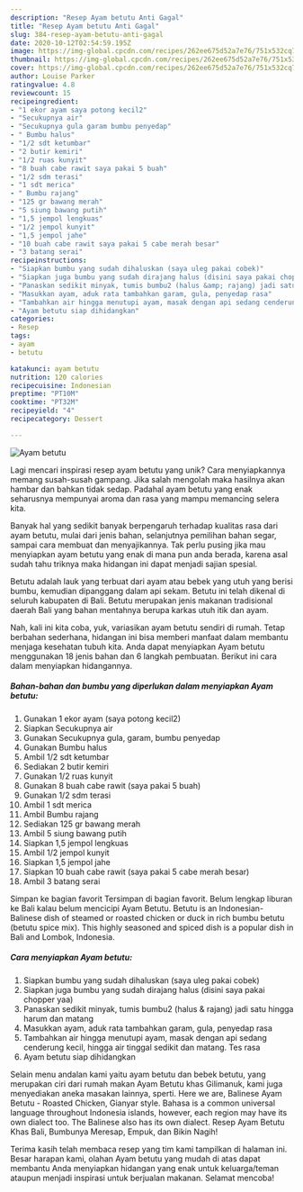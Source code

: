 ```yaml
---
description: "Resep Ayam betutu Anti Gagal"
title: "Resep Ayam betutu Anti Gagal"
slug: 384-resep-ayam-betutu-anti-gagal
date: 2020-10-12T02:54:59.195Z
image: https://img-global.cpcdn.com/recipes/262ee675d52a7e76/751x532cq70/ayam-betutu-foto-resep-utama.jpg
thumbnail: https://img-global.cpcdn.com/recipes/262ee675d52a7e76/751x532cq70/ayam-betutu-foto-resep-utama.jpg
cover: https://img-global.cpcdn.com/recipes/262ee675d52a7e76/751x532cq70/ayam-betutu-foto-resep-utama.jpg
author: Louise Parker
ratingvalue: 4.8
reviewcount: 15
recipeingredient:
- "1 ekor ayam saya potong kecil2"
- "Secukupnya air"
- "Secukupnya gula garam bumbu penyedap"
- " Bumbu halus"
- "1/2 sdt ketumbar"
- "2 butir kemiri"
- "1/2 ruas kunyit"
- "8 buah cabe rawit saya pakai 5 buah"
- "1/2 sdm terasi"
- "1 sdt merica"
- " Bumbu rajang"
- "125 gr bawang merah"
- "5 siung bawang putih"
- "1,5 jempol lengkuas"
- "1/2 jempol kunyit"
- "1,5 jempol jahe"
- "10 buah cabe rawit saya pakai 5 cabe merah besar"
- "3 batang serai"
recipeinstructions:
- "Siapkan bumbu yang sudah dihaluskan (saya uleg pakai cobek)"
- "Siapkan juga bumbu yang sudah dirajang halus (disini saya pakai chopper yaa)"
- "Panaskan sedikit minyak, tumis bumbu2 (halus &amp; rajang) jadi satu hingga harum dan matang"
- "Masukkan ayam, aduk rata tambahkan garam, gula, penyedap rasa"
- "Tambahkan air hingga menutupi ayam, masak dengan api sedang cenderung kecil, hingga air tinggal sedikit dan matang. Tes rasa"
- "Ayam betutu siap dihidangkan"
categories:
- Resep
tags:
- ayam
- betutu

katakunci: ayam betutu 
nutrition: 120 calories
recipecuisine: Indonesian
preptime: "PT10M"
cooktime: "PT32M"
recipeyield: "4"
recipecategory: Dessert

---
```



![Ayam betutu](https://img-global.cpcdn.com/recipes/262ee675d52a7e76/751x532cq70/ayam-betutu-foto-resep-utama.jpg)

Lagi mencari inspirasi resep ayam betutu yang unik? Cara menyiapkannya memang susah-susah gampang. Jika salah mengolah maka hasilnya akan hambar dan bahkan tidak sedap. Padahal ayam betutu yang enak seharusnya mempunyai aroma dan rasa yang mampu memancing selera kita.

Banyak hal yang sedikit banyak berpengaruh terhadap kualitas rasa dari ayam betutu, mulai dari jenis bahan, selanjutnya pemilihan bahan segar, sampai cara membuat dan menyajikannya. Tak perlu pusing jika mau menyiapkan ayam betutu yang enak di mana pun anda berada, karena asal sudah tahu triknya maka hidangan ini dapat menjadi sajian spesial.

Betutu adalah lauk yang terbuat dari ayam atau bebek yang utuh yang berisi bumbu, kemudian dipanggang dalam api sekam. Betutu ini telah dikenal di seluruh kabupaten di Bali. Betutu merupakan jenis makanan tradisional daerah Bali yang bahan mentahnya berupa karkas utuh itik dan ayam.


Nah, kali ini kita coba, yuk, variasikan ayam betutu sendiri di rumah. Tetap berbahan sederhana, hidangan ini bisa memberi manfaat dalam membantu menjaga kesehatan tubuh kita. Anda dapat menyiapkan Ayam betutu menggunakan 18 jenis bahan dan 6 langkah pembuatan. Berikut ini cara dalam menyiapkan hidangannya.

<!--inarticleads1-->

##### Bahan-bahan dan bumbu yang diperlukan dalam menyiapkan Ayam betutu:

1. Gunakan 1 ekor ayam (saya potong kecil2)
1. Siapkan Secukupnya air
1. Gunakan Secukupnya gula, garam, bumbu penyedap
1. Gunakan  Bumbu halus
1. Ambil 1/2 sdt ketumbar
1. Sediakan 2 butir kemiri
1. Gunakan 1/2 ruas kunyit
1. Gunakan 8 buah cabe rawit (saya pakai 5 buah)
1. Gunakan 1/2 sdm terasi
1. Ambil 1 sdt merica
1. Ambil  Bumbu rajang
1. Sediakan 125 gr bawang merah
1. Ambil 5 siung bawang putih
1. Siapkan 1,5 jempol lengkuas
1. Ambil 1/2 jempol kunyit
1. Siapkan 1,5 jempol jahe
1. Siapkan 10 buah cabe rawit (saya pakai 5 cabe merah besar)
1. Ambil 3 batang serai


Simpan ke bagian favorit Tersimpan di bagian favorit. Belum lengkap liburan ke Bali kalau belum mencicipi Ayam Betutu. Betutu is an Indonesian-Balinese dish of steamed or roasted chicken or duck in rich bumbu betutu (betutu spice mix). This highly seasoned and spiced dish is a popular dish in Bali and Lombok, Indonesia. 

<!--inarticleads2-->

##### Cara menyiapkan Ayam betutu:

1. Siapkan bumbu yang sudah dihaluskan (saya uleg pakai cobek)
1. Siapkan juga bumbu yang sudah dirajang halus (disini saya pakai chopper yaa)
1. Panaskan sedikit minyak, tumis bumbu2 (halus &amp; rajang) jadi satu hingga harum dan matang
1. Masukkan ayam, aduk rata tambahkan garam, gula, penyedap rasa
1. Tambahkan air hingga menutupi ayam, masak dengan api sedang cenderung kecil, hingga air tinggal sedikit dan matang. Tes rasa
1. Ayam betutu siap dihidangkan


Selain menu andalan kami yaitu ayam betutu dan bebek betutu, yang merupakan ciri dari rumah makan Ayam Betutu khas Gilimanuk, kami juga menyediakan aneka masakan lainnya, sperti. Here we are, Balinese Ayam Betutu - Roasted Chicken, Gianyar style. Bahasa is a common universal language throughout Indonesia islands, however, each region may have its own dialect too. The Balinese also has its own dialect. Resep Ayam Betutu Khas Bali, Bumbunya Meresap, Empuk, dan Bikin Nagih! 

Terima kasih telah membaca resep yang tim kami tampilkan di halaman ini. Besar harapan kami, olahan Ayam betutu yang mudah di atas dapat membantu Anda menyiapkan hidangan yang enak untuk keluarga/teman ataupun menjadi inspirasi untuk berjualan makanan. Selamat mencoba!
